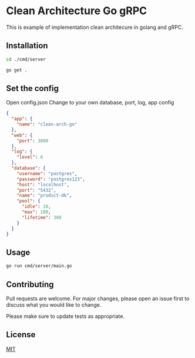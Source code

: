 # Clean Architecture Go gRPC
This is example of implementation clean architecure in golang and gRPC.

## Installation
```bash
cd ./cmd/server

go get .
```

## Set the config
Open config.json Change to your own database, port, log, app config
```json
{
  "app": {
    "name": "clean-arch-go"
  },
  "web": {
    "port": 3000
  },
  "log": {
    "level": 6
  },
  "database": {
    "username": "postgres",
    "password": "postgres123",
    "host": "localhost",
    "port": "5432",
    "name": "product-db",
    "pool": {
      "idle": 10,
      "max": 100,
      "lifetime": 300
    }
  }
}
```

## Usage
```bash
go run cmd/server/main.go
```

## Contributing

Pull requests are welcome. For major changes, please open an issue first
to discuss what you would like to change.

Please make sure to update tests as appropriate.

## License

[MIT](https://choosealicense.com/licenses/mit/)